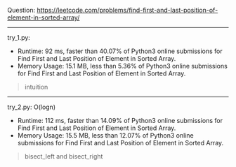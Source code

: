 Question: https://leetcode.com/problems/find-first-and-last-position-of-element-in-sorted-array/

---

try_1.py:
* Runtime: 92 ms, faster than 40.07% of Python3 online submissions for Find First and Last Position of Element in Sorted Array.
* Memory Usage: 15.1 MB, less than 5.36% of Python3 online submissions for Find First and Last Position of Element in Sorted Array.

> intuition

---

try_2.py: O(logn)

* Runtime: 112 ms, faster than 14.09% of Python3 online submissions for Find First and Last Position of Element in Sorted Array.
* Memory Usage: 15.5 MB, less than 12.07% of Python3 online submissions for Find First and Last Position of Element in Sorted Array.

> bisect_left and bisect_right

